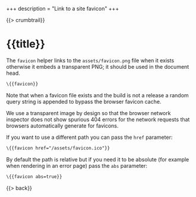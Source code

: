 +++
description = "Link to a site favicon"
+++

{{> crumbtrail}}

# {{title}}

The `favicon` helper links to the `assets/favicon.png` file when it exists otherwise it embeds a transparent PNG; it should be used in the document head.

```handlebars
\{{favicon}}
```

Note that when a favicon file exists and the build is not a release a random query string is appended to bypass the browser favicon cache.

We use a transparent image by design so that the browser network inspector does not show spurious 404 errors for the network requests that browsers automatically generate for favicons.

If you want to use a different path you can pass the `href` parameter:

```handlebars
\{{favicon href="/assets/favicon.ico"}}
```

By default the path is relative but if you need it to be absolute (for example when rendering in an error page) pass the `abs` parameter:

```handlebars
\{{favicon abs=true}}
```

{{> back}}
